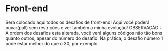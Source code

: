 # Front-end

Será colocado aqui todos os desafios de front-end!
Aqui você poderá puxar(pull) sem restrições e ver também
a minha evolução!
OBSERVAÇÃO : A ordem dos desafios esta alterada, você verá alguns códigos não tão bons quanto outros, apesar do número do desafio. Na prática; o desafio número 1 pode estar melhor do que o 30, por exemplo.
